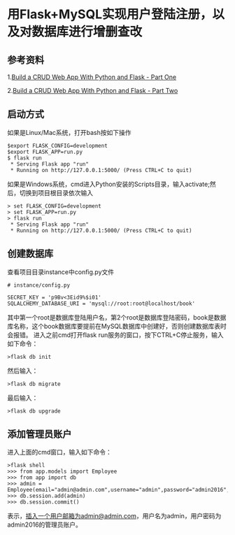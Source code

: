 

# 用Flask+MySQL实现用户登陆注册，以及对数据库进行增删查改

## 参考资料
1.[Build a CRUD Web App With Python and Flask - Part One](https://scotch.io/tutorials/build-a-crud-web-app-with-python-and-flask-part-one)

2.[Build a CRUD Web App With Python and Flask - Part Two](https://scotch.io/tutorials/build-a-crud-web-app-with-python-and-flask-part-two)

## 启动方式
如果是Linux/Mac系统，打开bash按如下操作
```
$export FLASK_CONFIG=development
$export FLASK_APP=run.py
$ flask run
 * Serving Flask app "run"
 * Running on http://127.0.0.1:5000/ (Press CTRL+C to quit)
```

如果是Windows系统，cmd进入Python安装的Scripts目录，输入activate;然后，切换到项目根目录依次输入
```
> set FLASK_CONFIG=development
> set FLASK_APP=run.py
> flask run
 * Serving Flask app "run"
 * Running on http://127.0.0.1:5000/ (Press CTRL+C to quit)
```

## 创建数据库
查看项目目录instance中config.py文件
```
# instance/config.py

SECRET_KEY = 'p9Bv<3Eid9%$i01'
SQLALCHEMY_DATABASE_URI = 'mysql://root:root@localhost/book'
```
其中第一个root是数据库登陆用户名，第2个root是数据库登陆密码，book是数据库名称，这个book数据库要提前在MySQL数据库中创建好，否则创建数据库表时会报错。
进入之前cmd打开flask run服务的窗口，按下CTRL+C停止服务，输入如下命令：
```
>flask db init
```
然后输入：
```
>flask db migrate
```
最后输入：
```
>flask db upgrade
```

## 添加管理员账户
进入上面的cmd窗口，输入如下命令：
```
>flask shell
>>> from app.models import Employee
>>> from app import db
>>> admin = Employee(email="admin@admin.com",username="admin",password="admin2016",is_admin=True)
>>> db.session.add(admin)
>>> db.session.commit()
```
表示，插入一个用户邮箱为admin@admin.com，用户名为admin，用户密码为admin2016的管理员账户。
